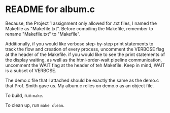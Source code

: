 # README for album.c

Because, the Project 1 assignment only allowed for .txt files, I named the Makefile as "Makefile.txt". Before compiling the Makefile, remember to rename "Makefile.txt" to "Makefile".

Additionally, if you would like verbose step-by-step print statements to track the flow and creation of every process, uncomment the VERBOSE flag at the header of the Makefile. if you would like to see the print statements of the display waiting, as well as the html-order-wait pipeline communication, uncomment the WAIT flag at the header of teh Makefile. Keep in mind, WAIT is a subset of VERBOSE.

The demo.c file that I attached should be exactly the same as the demo.c that Prof. Smith gave us. My album.c relies on demo.o as an object file.

To build, run `make`.

To clean up, run `make clean`.

